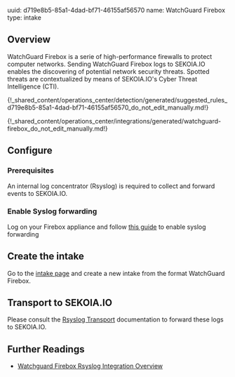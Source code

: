 uuid: d719e8b5-85a1-4dad-bf71-46155af56570
name: WatchGuard Firebox
type: intake

## Overview

WatchGuard Firebox is a serie of high-performance firewalls to protect computer networks.
Sending WatchGuard Firebox logs to SEKOIA.IO enables the discovering of potential network security threats. Spotted threats are contextualized by means of  SEKOIA.IO's Cyber Threat Intelligence (CTI).

{!_shared_content/operations_center/detection/generated/suggested_rules_d719e8b5-85a1-4dad-bf71-46155af56570_do_not_edit_manually.md!}

{!_shared_content/operations_center/integrations/generated/watchguard-firebox_do_not_edit_manually.md!}


## Configure

### Prerequisites

An internal log concentrator (Rsyslog) is required to collect and forward events to SEKOIA.IO.

### Enable Syslog forwarding

Log on your Firebox appliance and follow [this guide](https://www.watchguard.com/help/docs/help-center/en-US/Content/Integration-Guides/General/ubuntu_rsyslog.html) to enable syslog forwarding

## Create the intake

Go to the [intake page](https://app.sekoia.io/operations/intakes) and create a new intake from the format WatchGuard Firebox.

## Transport to SEKOIA.IO

Please consult the [Rsyslog Transport](../../../ingestion_methods/rsyslog/) documentation to forward these logs to SEKOIA.IO.

## Further Readings
- [Watchguard Firebox Rsyslog Integration Overview](https://www.watchguard.com/help/docs/help-center/en-US/Content/Integration-Guides/General/ubuntu_rsyslog.html)
